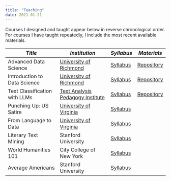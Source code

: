 ```yaml
---
title: "Teaching"
date: 2021-01-21
---
```


Courses I designed and taught appear below in reverse chronological order. For courses I have taught repeatedly, I include the most recent available materials.

| _Title_ | _Institution_ | _Syllabus_ | _Materials_ |
| --- | --- | --- | --- |
| Advanced Data Science | [University of Richmond](https://datascience.richmond.edu/academics/courses.html) | [Syllabus](https://github.com/erikfredner/dsst389-2024/blob/main/syllabus.md) | [Repository](https://github.com/erikfredner/dsst389-2024/) |
| Introduction to Data Science | [University of Richmond](https://datascience.richmond.edu/academics/courses.html) | [Syllabus](https://github.com/erikfredner/dsst289-2024/blob/main/syllabus.pdf) | [Repository](https://github.com/erikfredner/dsst289-2024) |
| Text Classification with LLMs | [Text Analysis Pedagogy Institute](https://constellate.org/tap-institute) | [Syllabus](https://github.com/erikfredner/tap-2024/blob/main/README.md) | [Repository](https://github.com/erikfredner/tap-2024?tab=readme-ov-file) |
| Punching Up: US Satire | [University of Virginia](https://gened.as.virginia.edu/egmt-1510-punching) | [Syllabus](/files/satire_syllabus.pdf) |  |
| From Language to Data | [University of Virginia](https://gened.as.virginia.edu/egmt-1520-language-data) | [Syllabus](/files/language_to_data.pdf) |  |
| Literary Text Mining | Stanford University | [Syllabus](/files/ltm_syllabus.pdf) |  |
| World Humanities 101 | City College of New York | [Syllabus](/files/whum_syllabus.pdf) |  |
| Average Americans | Stanford University | [Syllabus](/files/wise_syllabus.pdf) |  |
